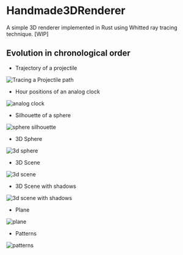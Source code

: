 # Handmade3DRenderer
A simple 3D renderer implemented in Rust using Whitted ray tracing technique. [WIP]

## Evolution in chronological order
- Trajectory of a projectile


![Tracing a Projectile path](https://user-images.githubusercontent.com/30603669/63453192-b6418900-c465-11e9-8a81-817d3ce2279b.png)


- Hour positions of an analog clock


![analog clock](https://user-images.githubusercontent.com/30603669/63618662-3d2f6680-c60a-11e9-8fc7-89c3eac819c0.png)


- Silhouette of a sphere


![sphere silhouette](https://user-images.githubusercontent.com/30603669/63872195-03c87380-c9db-11e9-8a49-2bb9f90e42ea.png)


- 3D Sphere


![3d sphere](https://user-images.githubusercontent.com/30603669/64075694-20192880-ccd9-11e9-99de-8d6e5f3a5799.png)


- 3D Scene


![3d scene](https://user-images.githubusercontent.com/30603669/64912047-41e9c500-d747-11e9-97a2-b457867df928.png)



- 3D Scene with shadows


![3d scene with shadows](https://user-images.githubusercontent.com/30603669/65323142-3b839f00-dbc6-11e9-888e-6413eb44b4cb.png)


- Plane


![plane](https://user-images.githubusercontent.com/30603669/65328674-77256580-dbd4-11e9-8396-24db06d87b91.png)


- Patterns


![patterns](https://user-images.githubusercontent.com/30603669/65815626-8ed19f00-e20f-11e9-807e-0c115e8c8a9b.png)
